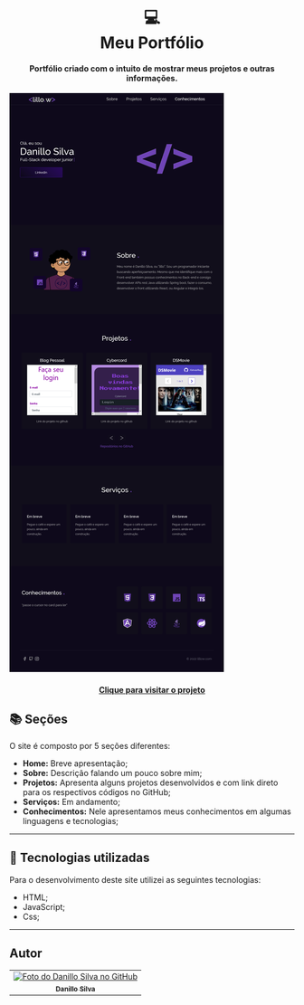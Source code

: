 <h1 align="center">
  💻<br>Meu Portfólio
</h1>

<h4 align="center">
  Portfólio criado com o intuito de mostrar meus projetos e outras informações.
</h4>

![Imagem](assets/images/readme.png)

<h4 align="center"><a href="https://lillow.github.io/portfolio/">Clique para visitar o projeto</a></h4>

## 📚 Seções

O site é composto por 5 seções diferentes:

-   **Home:** Breve apresentação;
-   **Sobre:** Descrição falando um pouco sobre mim;
-   **Projetos:** Apresenta alguns projetos desenvolvidos e com link direto para os respectivos códigos no GitHub;
-   **Serviços:** Em andamento; <!-- - **Serviços:** Exibe através de cards os diferentes serviços em que possuo conhecimentos; -->
-   **Conhecimentos:** Nele apresentamos meus conhecimentos em algumas linguagens e tecnologias;

---

## 💼 Tecnologias utilizadas

Para o desenvolvimento deste site utilizei as seguintes tecnologias:

-   HTML;
-   JavaScript;
-   Css;

---

## Autor<br>

<table>
  <tr>
    <td align="center">
      <a href="https://github.com/lillow">
        <img src="https://avatars.githubusercontent.com/u/33943534?v=4" width="100px;" alt="Foto do Danillo Silva no GitHub"/><br>
        <sub>
          <b>Danillo Silva</b>
        </sub>
      </a>
    </td>
  </tr>
</table>
